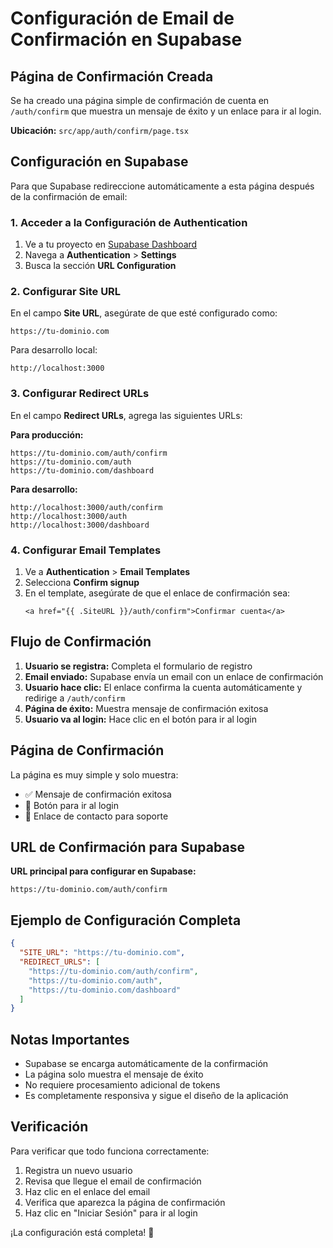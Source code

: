 # Configuración de Email de Confirmación en Supabase

## Página de Confirmación Creada

Se ha creado una página simple de confirmación de cuenta en `/auth/confirm` que muestra un mensaje de éxito y un enlace para ir al login.

**Ubicación:** `src/app/auth/confirm/page.tsx`

## Configuración en Supabase

Para que Supabase redireccione automáticamente a esta página después de la confirmación de email:

### 1. Acceder a la Configuración de Authentication

1. Ve a tu proyecto en [Supabase Dashboard](https://app.supabase.com)
2. Navega a **Authentication** > **Settings**
3. Busca la sección **URL Configuration**

### 2. Configurar Site URL

En el campo **Site URL**, asegúrate de que esté configurado como:
```
https://tu-dominio.com
```

Para desarrollo local:
```
http://localhost:3000
```

### 3. Configurar Redirect URLs

En el campo **Redirect URLs**, agrega las siguientes URLs:

**Para producción:**
```
https://tu-dominio.com/auth/confirm
https://tu-dominio.com/auth
https://tu-dominio.com/dashboard
```

**Para desarrollo:**
```
http://localhost:3000/auth/confirm
http://localhost:3000/auth
http://localhost:3000/dashboard
```

### 4. Configurar Email Templates

1. Ve a **Authentication** > **Email Templates**
2. Selecciona **Confirm signup**
3. En el template, asegúrate de que el enlace de confirmación sea:
   ```
   <a href="{{ .SiteURL }}/auth/confirm">Confirmar cuenta</a>
   ```

## Flujo de Confirmación

1. **Usuario se registra:** Completa el formulario de registro
2. **Email enviado:** Supabase envía un email con un enlace de confirmación
3. **Usuario hace clic:** El enlace confirma la cuenta automáticamente y redirige a `/auth/confirm`
4. **Página de éxito:** Muestra mensaje de confirmación exitosa
5. **Usuario va al login:** Hace clic en el botón para ir al login

## Página de Confirmación

La página es muy simple y solo muestra:

- ✅ Mensaje de confirmación exitosa
- 🔗 Botón para ir al login
- 📧 Enlace de contacto para soporte

## URL de Confirmación para Supabase

**URL principal para configurar en Supabase:**
```
https://tu-dominio.com/auth/confirm
```

## Ejemplo de Configuración Completa

```json
{
  "SITE_URL": "https://tu-dominio.com",
  "REDIRECT_URLS": [
    "https://tu-dominio.com/auth/confirm",
    "https://tu-dominio.com/auth",
    "https://tu-dominio.com/dashboard"
  ]
}
```

## Notas Importantes

- Supabase se encarga automáticamente de la confirmación
- La página solo muestra el mensaje de éxito
- No requiere procesamiento adicional de tokens
- Es completamente responsiva y sigue el diseño de la aplicación

## Verificación

Para verificar que todo funciona correctamente:

1. Registra un nuevo usuario
2. Revisa que llegue el email de confirmación
3. Haz clic en el enlace del email
4. Verifica que aparezca la página de confirmación
5. Haz clic en "Iniciar Sesión" para ir al login

¡La configuración está completa! 🎉 